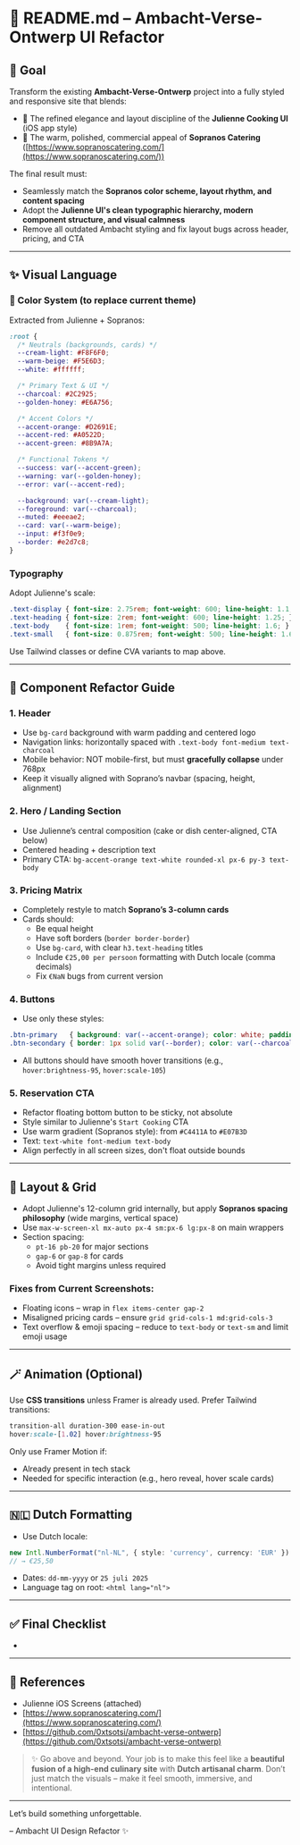 # 📘 README.md – Ambacht-Verse-Ontwerp UI Refactor

## 🧭 Goal

Transform the existing **Ambacht-Verse-Ontwerp** project into a fully styled and responsive site that blends:

- 🧁 The refined elegance and layout discipline of the **Julienne Cooking UI** (iOS app style)
- 🍝 The warm, polished, commercial appeal of **Sopranos Catering** ([https://www.sopranoscatering.com/](https://www.sopranoscatering.com/))

The final result must:

- Seamlessly match the **Sopranos color scheme, layout rhythm, and content spacing**
- Adopt the **Julienne UI's clean typographic hierarchy, modern component structure, and visual calmness**
- Remove all outdated Ambacht styling and fix layout bugs across header, pricing, and CTA

---

## ✨ Visual Language

### 🎨 Color System (to replace current theme)

Extracted from Julienne + Sopranos:

```css
:root {
  /* Neutrals (backgrounds, cards) */
  --cream-light: #F8F6F0;
  --warm-beige: #F5E6D3;
  --white: #ffffff;

  /* Primary Text & UI */
  --charcoal: #2C2925;
  --golden-honey: #E6A756;

  /* Accent Colors */
  --accent-orange: #D2691E;
  --accent-red: #A0522D;
  --accent-green: #8B9A7A;

  /* Functional Tokens */
  --success: var(--accent-green);
  --warning: var(--golden-honey);
  --error: var(--accent-red);

  --background: var(--cream-light);
  --foreground: var(--charcoal);
  --muted: #eeeae2;
  --card: var(--warm-beige);
  --input: #f3f0e9;
  --border: #e2d7c8;
}
```

### Typography

Adopt Julienne's scale:

```css
.text-display { font-size: 2.75rem; font-weight: 600; line-height: 1.1; }
.text-heading { font-size: 2rem; font-weight: 600; line-height: 1.25; }
.text-body    { font-size: 1rem; font-weight: 500; line-height: 1.6; }
.text-small   { font-size: 0.875rem; font-weight: 500; line-height: 1.6; }
```

Use Tailwind classes or define CVA variants to map above.

---

## 🧱 Component Refactor Guide

### 1. Header

- Use `bg-card` background with warm padding and centered logo
- Navigation links: horizontally spaced with `.text-body font-medium text-charcoal`
- Mobile behavior: NOT mobile-first, but must **gracefully collapse** under 768px
- Keep it visually aligned with Soprano’s navbar (spacing, height, alignment)

### 2. Hero / Landing Section

- Use Julienne’s central composition (cake or dish center-aligned, CTA below)
- Centered heading + description text
- Primary CTA: `bg-accent-orange text-white rounded-xl px-6 py-3 text-body`

### 3. Pricing Matrix

- Completely restyle to match **Soprano’s 3-column cards**
- Cards should:
  - Be equal height
  - Have soft borders (`border border-border`)
  - Use `bg-card`, with clear `h3.text-heading` titles
  - Include `€25,00 per persoon` formatting with Dutch locale (comma decimals)
  - Fix `€NaN` bugs from current version

### 4. Buttons

- Use only these styles:

```css
.btn-primary   { background: var(--accent-orange); color: white; padding: 0.75rem 1.5rem; border-radius: 0.75rem; }
.btn-secondary { border: 1px solid var(--border); color: var(--charcoal); background: var(--muted); }
```

- All buttons should have smooth hover transitions (e.g., `hover:brightness-95`, `hover:scale-105`)

### 5. Reservation CTA

- Refactor floating bottom button to be sticky, not absolute
- Style similar to Julienne's `Start Cooking` CTA
- Use warm gradient (Sopranos style): from `#C4411A` to `#E07B3D`
- Text: `text-white font-medium text-body`
- Align perfectly in all screen sizes, don't float outside bounds

---

## 📐 Layout & Grid

- Adopt Julienne's 12-column grid internally, but apply **Sopranos spacing philosophy** (wide margins, vertical space)
- Use `max-w-screen-xl mx-auto px-4 sm:px-6 lg:px-8` on main wrappers
- Section spacing:
  - `pt-16 pb-20` for major sections
  - `gap-6` or `gap-8` for cards
  - Avoid tight margins unless required

### Fixes from Current Screenshots:

- Floating icons – wrap in `flex items-center gap-2`
- Misaligned pricing cards – ensure `grid grid-cols-1 md:grid-cols-3`
- Text overflow & emoji spacing – reduce to `text-body` or `text-sm` and limit emoji usage

---

## 🪄 Animation (Optional)

Use **CSS transitions** unless Framer is already used. Prefer Tailwind transitions:

```css
transition-all duration-300 ease-in-out
hover:scale-[1.02] hover:brightness-95
```

Only use Framer Motion if:

- Already present in tech stack
- Needed for specific interaction (e.g., hero reveal, hover scale cards)

---

## 🇳🇱 Dutch Formatting

- Use Dutch locale:

```ts
new Intl.NumberFormat("nl-NL", { style: 'currency', currency: 'EUR' }).format(25.5)
// → €25,50
```

- Dates: `dd-mm-yyyy` or `25 juli 2025`
- Language tag on root: `<html lang="nl">`

---

## ✅ Final Checklist

-

---

## 🔗 References

- Julienne iOS Screens (attached)
- [https://www.sopranoscatering.com/](https://www.sopranoscatering.com/)
- [https://github.com/0xtsotsi/ambacht-verse-ontwerp](https://github.com/0xtsotsi/ambacht-verse-ontwerp)

> ✨ Go above and beyond. Your job is to make this feel like a **beautiful fusion of a high-end culinary site** with **Dutch artisanal charm**. Don’t just match the visuals – make it feel smooth, immersive, and intentional.

---

Let’s build something unforgettable.

– Ambacht UI Design Refactor ✨

